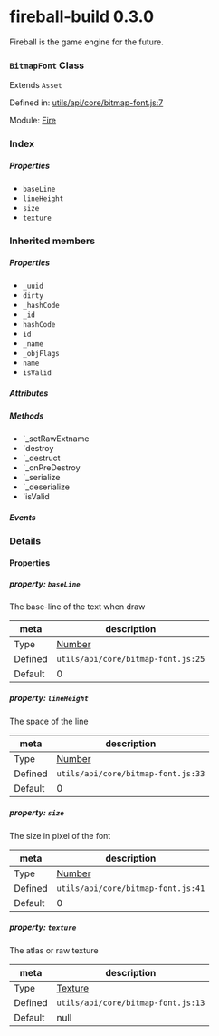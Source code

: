 
# fireball-build 0.3.0

Fireball is the game engine for the future.

### `BitmapFont` Class

Extends `Asset`

Defined in: [utils/api/core/bitmap-font.js:7](../files/utils/api/core/bitmap-font.js.js)

Module: [Fire](../modules/Fire.md)




 

### Index

##### Properties

  - `baseLine`
  - `lineHeight`
  - `size`
  - `texture`






### Inherited members

##### Properties

- `_uuid`
- `dirty`
- `_hashCode`
- `_id`
- `hashCode`
- `id`
- `_name`
- `_objFlags`
- `name`
- `isValid`

##### Attributes


##### Methods

- `_setRawExtname
- `destroy
- `_destruct
- `_onPreDestroy
- `_serialize
- `_deserialize
- `isValid

##### Events




### Details


#### Properties



##### property: `baseLine`

The base-line of the text when draw

| meta | description |
|------|-------------|
| Type | <a href="https://developer.mozilla.org/en/JavaScript/Reference/Global_Objects/Number" class="crosslink external" target="_blank">Number</a> |
| Defined | `utils/api/core/bitmap-font.js:25` |
| Default    | 0 |




##### property: `lineHeight`

The space of the line

| meta | description |
|------|-------------|
| Type | <a href="https://developer.mozilla.org/en/JavaScript/Reference/Global_Objects/Number" class="crosslink external" target="_blank">Number</a> |
| Defined | `utils/api/core/bitmap-font.js:33` |
| Default    | 0 |




##### property: `size`

The size in pixel of the font

| meta | description |
|------|-------------|
| Type | <a href="https://developer.mozilla.org/en/JavaScript/Reference/Global_Objects/Number" class="crosslink external" target="_blank">Number</a> |
| Defined | `utils/api/core/bitmap-font.js:41` |
| Default    | 0 |




##### property: `texture`

The atlas  or raw texture

| meta | description |
|------|-------------|
| Type | <a href="../classes/Texture.html" class="crosslink">Texture</a> |
| Defined | `utils/api/core/bitmap-font.js:13` |
| Default    | null |






